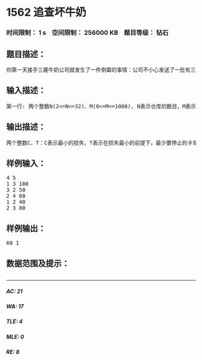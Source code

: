 # 1562 追查坏牛奶   
### 时间限制： 1 s&nbsp;&nbsp;&nbsp;&nbsp;空间限制： 256000 KB&nbsp;&nbsp;&nbsp;&nbsp;题目等级： 钻石  
## 题目描述：  

<pre>
你第一天接手三鹿牛奶公司就发生了一件倒霉的事情：公司不小心发送了一批有三聚氰胺的牛奶。很不幸，你发现这件事的时候，有三聚氰胺的牛奶已经进入了送货网。这个送货网很大，而且关系复杂。你知道这批牛奶要发给哪个零售商，但是要把这批牛奶送到他手中有许多种途径。送货网由一些仓库和运输卡车组成，每辆卡车都在各自固定的两个仓库之间单向运输牛奶。在追查这些有三聚氰胺的牛奶的时候，有必要保证它不被送到零售商手里，所以必须使某些运输卡车停止运输，但是停止每辆卡车都会有一定的经济损失。你的任务是，在保证坏牛奶不送到零售商的前提下，制定出停止卡车运输的方案，使损失最小。
</pre>
  
  
## 输入描述：  

<pre>
第一行: 两个整数N(2<=N<=32)、M(0<=M<=1000), N表示仓库的数目，M表示运输卡车的数量。仓库1代 表发货工厂，仓库N代表有三聚氰胺的牛奶要发往的零售商。 第2..M+1行: 每行3个整数Si,Ei,Ci。其中Si,Ei表示这 辆卡车的出发仓库，目的仓库。Ci(0 <= C i <= 2,000,000) 表示让这辆卡车停止运输的损失。
</pre>
  
  
## 输出描述：  

<pre>
两个整数C、T：C表示最小的损失，T表示在损失最小的前提下，最少要停止的卡车数。
</pre>
  
  
## 样例输入：  

<pre>
4 5
1 3 100
3 2 50
2 4 60
1 2 40
2 3 80
</pre>
  
  
## 样例输出：  

<pre>
60 1
</pre>
  
  
## 数据范围及提示：  

<pre>
</pre>
  
  
***  

##### AC: 21  
##### WA: 17  
##### TLE: 4  
##### MLE: 0  
##### RE: 8  
